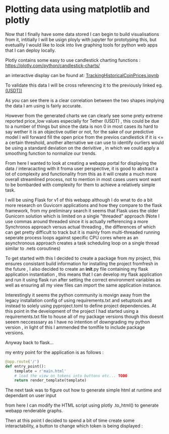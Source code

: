 # Plotting data using matplotlib and plotly


Now that I finally have some data stored I can begin to build visualisations from it, intitially I will be usign ployly with jupyter for prototyping this, but evetuallly I would like to look into live graphing tools for python web apps that I can deploy locally.

Plotly contains some easy to use candlestick charting functions :  https://plotly.com/python/candlestick-charts/

an interactive display can be found at: [TrackingHistoricalCoinPrices.ipynb](../../notebooks/TrackingHistoricalCoinPrices.ipynb)

To validate this data I will be cross referencing it to the previously linked eg. [(USDT))](https://coinranking.com/coin/HIVsRcGKkPFtW+tetherusd-usdt)

As you can see there is a clear correlation between the two shapes implying the data I am using is fairly accurate.

However from the generated charts we can clearly see some prety extreme reported price_low values especially for Tether (USDT) , this could be due to a number of things but since the data is non 0 in most cases its hard to say wether it is an objective outlier or not, for the sake of our predictive model I will forward fill the open price from the previos candlestick if it is <= a certain threshold, another alternative we can use to identify ourliers would be using a standard deviation on the derivitive , in which we could apply a smoothing function to normalize our trends.



From here I wanted to look at creating a webapp portal for displaying the data / interacacting with it froma user perspective, it is good to abstract a lot of complexity and functionality from this as it will create a much more overall streamlined process, not to mention in most cases users wont want to be bombarded with complexity for them to achieve a relatively simple task.

I will be using Flask for v1 of this webapp although I do wnat to do a bit more research on Guvicorn applications and how they compare to the flask framework, from my preliminary search it seems that Flask uses the older Gunicorn solution which is limited on a single "threaded" approach (Note I use commas around threaded since it is actually refferencing a more Synchronos approach versus actual threading , the differences of which can get pretty difficult to track but it is mainly from multi-threaded running seperate process loops against specific CPU cores where as an asynchronous approach creates a task scheduling loop on a single thread similar to .nets coroutines)


To get started with this I decided to create a package from my project, this ensures consistant build information for installing the project fromfresh in the future , I also decided to create an __init__.py file containing my flask application instantiation , this means that I can develop my flask application and run it using  flask run after setting the correct environment variables as well as ensuring all my view files can import the same application instance.

Interestingly it seems the python community is movign away from the legacy installation config of using requirements.txt and setuptools and instead to solely using pyproject.toml to define project dependencies. At this point in the development of the project I had started using a requirements.txt file to house all of my package versions though this doesnt seeem neccesssary as I have no intention of downgrading my python version , in light of this I ammended the tomlfile to include package versions.

Anyway back to flask...

my entry point for the application is as follows : 
```python
@app.route('/')
def entry_point():
    template = r'main.html'
    # load the view on tokens into buttons etc... TODO
    return render_template(template)
```

The next task was to figure  out how to generate simple html at runtime and dependant on user input

from here I can modify the HTML script using plotly .to_html() to generate webapp renderable graphs.


Then at this point I decided to spend a bit of time create some interactability, a button to change which token is being displayed :

